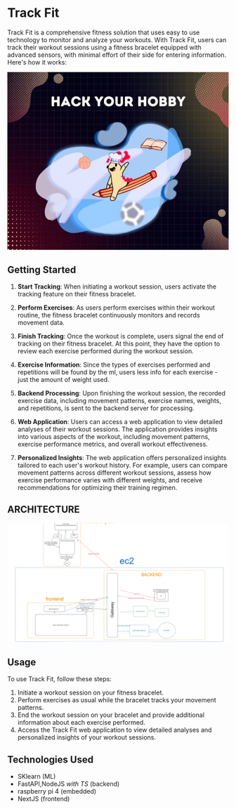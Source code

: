 # Track Fit


Track Fit is a comprehensive fitness solution that uses easy to use technology to monitor and analyze your workouts. With Track Fit, users can track their workout sessions using a fitness bracelet equipped with advanced sensors, with minimal effort of their side for entering information. Here's how it works:

![alt text](tema.jpg)

## Getting Started

1. **Start Tracking**: When initiating a workout session, users activate the tracking feature on their fitness bracelet.

2. **Perform Exercises**: As users perform exercises within their workout routine, the fitness bracelet continuously monitors and records movement data.

3. **Finish Tracking**: Once the workout is complete, users signal the end of tracking on their fitness bracelet. At this point, they have the option to review each exercise performed during the workout session.

4. **Exercise Information**: Since the types of exercises performed and repetitions will be found by the ml, users less info for each exercise - just the amount of weight used.

5. **Backend Processing**: Upon finishing the workout session, the recorded exercise data, including movement patterns, exercise names, weights, and repetitions, is sent to the backend server for processing.

6. **Web Application**: Users can access a web application to view detailed analyses of their workout sessions. The application provides insights into various aspects of the workout, including movement patterns, exercise performance metrics, and overall workout effectiveness.

7. **Personalized Insights**: The web application offers personalized insights tailored to each user's workout history. For example, users can compare movement patterns across different workout sessions, assess how exercise performance varies with different weights, and receive recommendations for optimizing their training regimen.

## ARCHITECTURE

![image info](./image.png)

## Usage

To use Track Fit, follow these steps:

1. Initiate a workout session on your fitness bracelet.
2. Perform exercises as usual while the bracelet tracks your movement patterns.
3. End the workout session on your bracelet and provide additional information about each exercise performed.
4. Access the Track Fit web application to view detailed analyses and personalized insights of your workout sessions.

## Technologies Used

- SKlearn (ML)
- FastAPI,NodeJS _with TS_ (backend)
- raspberry pi 4 (embedded)
- NextJS (frontend)
